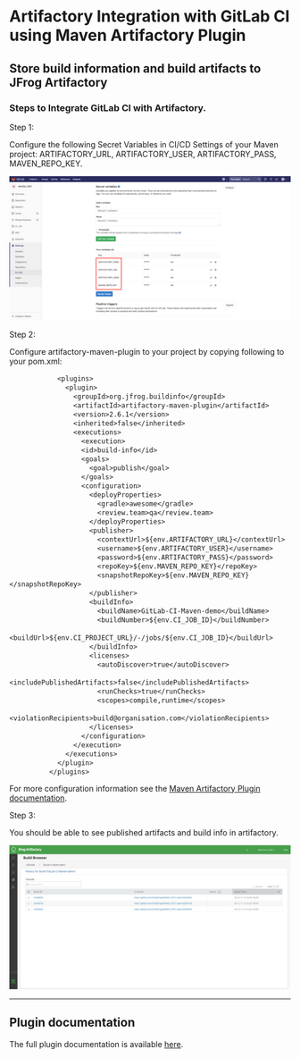 # Artifactory Integration with GitLab CI using Maven Artifactory Plugin

## Store build information and build artifacts to JFrog Artifactory

### Steps to Integrate GitLab CI with Artifactory.

Step 1:

Configure the following Secret Variables in CI/CD Settings of your Maven project: ARTIFACTORY_URL, ARTIFACTORY_USER, ARTIFACTORY_PASS, MAVEN_REPO_KEY.

![screenshot](img/Screen_Shot1.png)

Step 2:

Configure artifactory-maven-plugin to your project by copying following to your pom.xml:
```
            <plugins>
              <plugin>
                <groupId>org.jfrog.buildinfo</groupId>
                <artifactId>artifactory-maven-plugin</artifactId>
                <version>2.6.1</version>
                <inherited>false</inherited>
                <executions>
                  <execution>
                  <id>build-info</id>
                  <goals>
                    <goal>publish</goal>
                  </goals>
                  <configuration>
                    <deployProperties>
                      <gradle>awesome</gradle>
                      <review.team>qa</review.team>
                    </deployProperties>
                    <publisher>
                      <contextUrl>${env.ARTIFACTORY_URL}</contextUrl>
                      <username>${env.ARTIFACTORY_USER}</username>
                      <password>${env.ARTIFACTORY_PASS}</password>
                      <repoKey>${env.MAVEN_REPO_KEY}</repoKey>
                      <snapshotRepoKey>${env.MAVEN_REPO_KEY}</snapshotRepoKey>
                    </publisher>
                    <buildInfo>
                      <buildName>GitLab-CI-Maven-demo</buildName>
                      <buildNumber>${env.CI_JOB_ID}</buildNumber>
                      <buildUrl>${env.CI_PROJECT_URL}/-/jobs/${env.CI_JOB_ID}</buildUrl>
                    </buildInfo>
                    <licenses>
                      <autoDiscover>true</autoDiscover>
                      <includePublishedArtifacts>false</includePublishedArtifacts>
                      <runChecks>true</runChecks>
                      <scopes>compile,runtime</scopes>
                      <violationRecipients>build@organisation.com</violationRecipients>
                    </licenses>
                  </configuration>
                </execution>
              </executions>
            </plugin>
          </plugins>   
```

For more configuration information see the [Maven Artifactory Plugin documentation](https://www.jfrog.com/confluence/display/RTF/Maven+Artifactory+Plugin).


Step 3:

You should be able to see published artifacts and build info in artifactory.

![screenshot](img/Screen_Shot2.png)

---
## Plugin documentation

The full plugin documentation is available [here](https://www.jfrog.com/confluence/display/RTF/Maven+Artifactory+Plugin).
